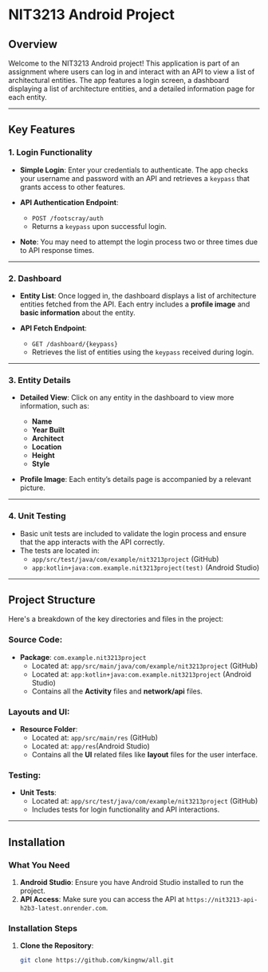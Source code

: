 # NIT3213 Android Project

## Overview

Welcome to the NIT3213 Android project! This application is part of an assignment where users can log in and interact with an API to view a list of architectural entities. The app features a login screen, a dashboard displaying a list of architecture entities, and a detailed information page for each entity.

---

## Key Features

### 1. **Login Functionality**
- **Simple Login**: Enter your credentials to authenticate. The app checks your username and password with an API and retrieves a `keypass` that grants access to other features.
  
- **API Authentication Endpoint**: 
  - `POST /footscray/auth` 
  - Returns a `keypass` upon successful login.

- **Note**: You may need to attempt the login process two or three times due to API response times.

---

### 2. **Dashboard**
- **Entity List**: Once logged in, the dashboard displays a list of architecture entities fetched from the API. Each entry includes a **profile image** and **basic information** about the entity.
  
- **API Fetch Endpoint**: 
  - `GET /dashboard/{keypass}`
  - Retrieves the list of entities using the `keypass` received during login.

---

### 3. **Entity Details**
- **Detailed View**: Click on any entity in the dashboard to view more information, such as:
  - **Name**
  - **Year Built**
  - **Architect**
  - **Location**
  - **Height**
  - **Style**
  
- **Profile Image**: Each entity’s details page is accompanied by a relevant picture.

---

### 4. **Unit Testing**
- Basic unit tests are included to validate the login process and ensure that the app interacts with the API correctly.
- The tests are located in:
  - `app/src/test/java/com/example/nit3213project` (GitHub)
  - `app:kotlin+java:com.example.nit3213project(test)` (Android Studio)

---

## Project Structure

Here's a breakdown of the key directories and files in the project:

### **Source Code:**
- **Package**: `com.example.nit3213project`
  - Located at: `app/src/main/java/com/example/nit3213project` (GitHub)
  - Located at: `app:kotlin+java:com.example.nit3213project` (Android Studio)
  - Contains all the **Activity** files and **network/api** files.

### **Layouts and UI:**
- **Resource Folder**: 
  - Located at: `app/src/main/res` (GitHub)
  - Located at: `app/res`(Android Studio)
  - Contains all the **UI**  related files like  **layout** files for the user interface.

### **Testing:**
- **Unit Tests**:
  - Located at: `app/src/test/java/com/example/nit3213project` (GitHub)
  - Includes tests for login functionality and API interactions.

---

## Installation

### What You Need
1. **Android Studio**: Ensure you have Android Studio installed to run the project.
2. **API Access**: Make sure you can access the API at `https://nit3213-api-h2b3-latest.onrender.com`.

### Installation Steps
1. **Clone the Repository**:
   ```bash
   git clone https://github.com/kingnw/all.git
